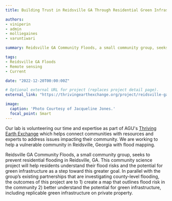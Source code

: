 ```yaml
---
title: Building Trust in Reidsville GA Through Residential Green Infrastructure

authors:
- viniperin 
- admin
- molliegaines
- varuntiwari

summary: Reidsville GA Community Floods, a small community group, seeks to prevent residential flooding in Reidsville, GA. This community science project will help residents understand their flood risks and the potential for green infrastructure as a step toward this greater goal. In parallel with the group’s existing partnerships that are investigating county-level flooding, the outcomes of this project are to 1) create a map that outlines flood risk in the community 2) better understand the potential for green infrastructure, including replicable green infrastructure on private property.

tags:
- Reidsville GA Floods
- Remote sensing
- Current

date: "2022-12-20T00:00:00Z"

# Optional external URL for project (replaces project detail page).
external_link: "https://thrivingearthexchange.org/project/reidsville-ga/"

image:
  caption: 'Photo Courtesy of Jacqueline Jones.'
  focal_point: Smart
---
```


Our lab is volunteering our time and expertise as part of AGU's <a href="https://thrivingearthexchange.org/project/reidsville-ga/">Thriving Earth Exchange</a> which helps connect communities with resources and experts to address issues impacting their community. We are working to help a vulnerable community in Reidsville, Georgia with flood mapping. 

Reidsville GA Community Floods, a small community group, seeks to prevent residential flooding in Reidsville, GA. This community science project will help residents understand their flood risks and the potential for green infrastructure as a step toward this greater goal. In parallel with the group’s existing partnerships that are investigating county-level flooding, the outcomes of this project are to 1) create a map that outlines flood risk in the community 2) better understand the potential for green infrastructure, including replicable green infrastructure on private property.
